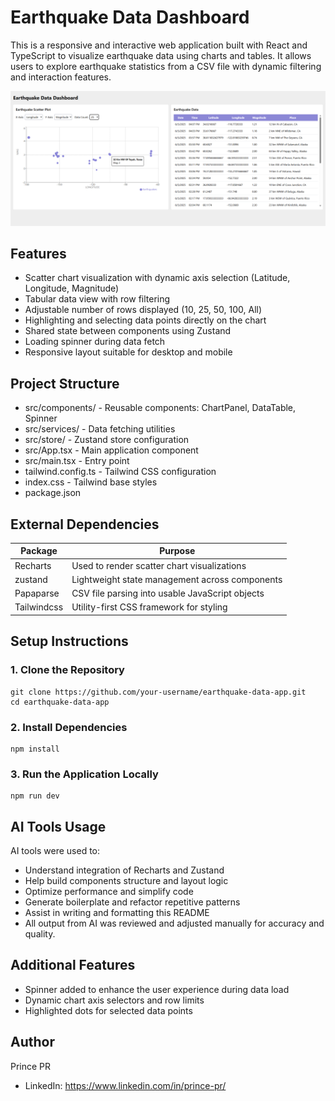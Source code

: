 # Earthquake Data Dashboard

This is a responsive and interactive web application built with React and TypeScript to visualize earthquake data using charts and tables. It allows users to explore earthquake statistics from a CSV file with dynamic filtering and interaction features.

![screenshot of the project.](/screenshot.png "This is a sample screenshot.")

## Features

- Scatter chart visualization with dynamic axis selection (Latitude, Longitude, Magnitude)
- Tabular data view with row filtering
- Adjustable number of rows displayed (10, 25, 50, 100, All)
- Highlighting and selecting data points directly on the chart
- Shared state between components using Zustand
- Loading spinner during data fetch
- Responsive layout suitable for desktop and mobile

## Project Structure


- src/components/ - Reusable components: ChartPanel, DataTable, Spinner
- src/services/ - Data fetching utilities
- src/store/ - Zustand store configuration
- src/App.tsx - Main application component
- src/main.tsx - Entry point
- tailwind.config.ts - Tailwind CSS configuration
- index.css - Tailwind base styles
- package.json

## External Dependencies

| Package              | Purpose                                           |
|----------------------|---------------------------------------------------|
| Recharts             | Used to render scatter chart visualizations       |
| zustand              | Lightweight state management across components    |
| Papaparse            | CSV file parsing into usable JavaScript objects   |
| Tailwindcss          | Utility-first CSS framework for styling           |

## Setup Instructions

### 1. Clone the Repository

```
git clone https://github.com/your-username/earthquake-data-app.git
cd earthquake-data-app
```

### 2. Install Dependencies
```
npm install
```

### 3. Run the Application Locally
```
npm run dev
```

## AI Tools Usage
AI tools were used to:
- Understand integration of Recharts and Zustand
- Help build components structure and layout logic
- Optimize performance and simplify code
- Generate boilerplate and refactor repetitive patterns
- Assist in writing and formatting this README
- All output from AI was reviewed and adjusted manually for accuracy and quality.

## Additional Features
- Spinner added to enhance the user experience during data load
- Dynamic chart axis selectors and row limits
- Highlighted dots for selected data points


## Author
Prince PR
- LinkedIn: https://www.linkedin.com/in/prince-pr/
